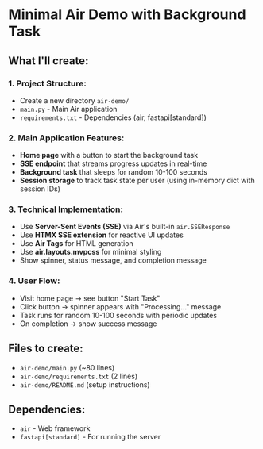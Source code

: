 # Minimal Air Demo with Background Task

## What I'll create:

### 1. Project Structure:
- Create a new directory `air-demo/`
- `main.py` - Main Air application
- `requirements.txt` - Dependencies (air, fastapi[standard])

### 2. Main Application Features:
- **Home page** with a button to start the background task
- **SSE endpoint** that streams progress updates in real-time
- **Background task** that sleeps for random 10-100 seconds
- **Session storage** to track task state per user (using in-memory dict with session IDs)

### 3. Technical Implementation:
- Use **Server-Sent Events (SSE)** via Air's built-in `air.SSEResponse`
- Use **HTMX SSE extension** for reactive UI updates
- Use **Air Tags** for HTML generation
- Use **air.layouts.mvpcss** for minimal styling
- Show spinner, status message, and completion message

### 4. User Flow:
- Visit home page → see button "Start Task"
- Click button → spinner appears with "Processing..." message
- Task runs for random 10-100 seconds with periodic updates
- On completion → show success message

## Files to create:
- `air-demo/main.py` (~80 lines)
- `air-demo/requirements.txt` (2 lines)
- `air-demo/README.md` (setup instructions)

## Dependencies:
- `air` - Web framework
- `fastapi[standard]` - For running the server

